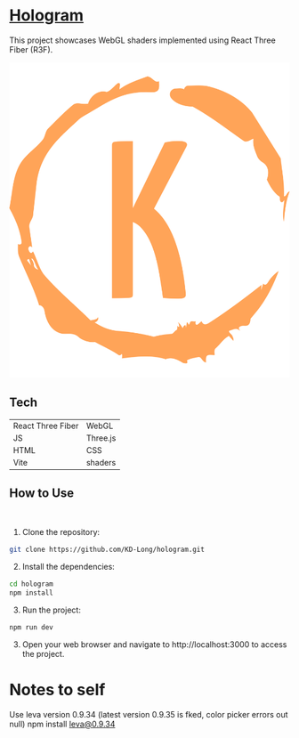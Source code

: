  # [Hologram](https://hologram.kyledlong.com/)

This project showcases WebGL shaders implemented using React Three Fiber (R3F). 
<br>

![hologram-image](./public/logo.svg)

## Tech

|                   |               |
| ----------------- | ------------- |
| React Three Fiber | WebGL         |
| JS                | Three.js      |
| HTML              | CSS           |
| Vite              | shaders       |


## How to Use
<br>

1. Clone the repository:

```bash
git clone https://github.com/KD-Long/hologram.git
```

2. Install the dependencies:

```bash
cd hologram
npm install
```

3. Run the project:

```bash
npm run dev
```

3. Open your web browser and navigate to http://localhost:3000 to access the project.

# Notes to self

Use leva version 0.9.34 (latest version 0.9.35 is fked, color picker errors out null) 
npm install leva@0.9.34